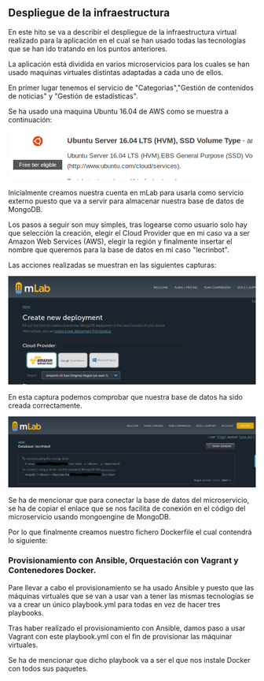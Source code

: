 ## Despliegue de la infraestructura

En este hito se va a describir el despliegue de la infraestructura virtual realizado para la aplicación en el cual se han usado todas las tecnologías que se han ido tratando en los puntos anteriores.

La aplicación está dividida en varios microservicios para los cuales se han usado maquinas virtuales distintas adaptadas a cada uno de ellos.

En primer lugar tenemos el servicio de "Categorias","Gestión de contenidos de noticias" y "Gestión de estadísticas".

Se ha usado una maquina Ubuntu 16.04 de AWS como se muestra a continuación:

![Imagen ubuntu](https://github.com/STiago/Pictures/blob/master/hito5/1--ubuntu16-04.png)


Inicialmente creamos nuestra cuenta en mLab para usarla como servicio externo puesto que va a servir para almacenar nuestra base de datos de MongoDB.

Los pasos a seguir son muy simples, tras logearse como usuario solo hay que selección la creación, elegir el Cloud Provider que en mi caso va a ser Amazon Web Services (AWS), elegir la región y finalmente insertar el nombre que queremos para la base de datos en mi caso "lecrinbot".

Las acciones realizadas se muestran en las siguientes capturas:

![Imagen mlab](https://github.com/STiago/Pictures/blob/master/hito5/2-mlab.png)


En esta captura podemos comprobar que nuestra base de datos ha sido creada correctamente.

![Imagen mlab](https://github.com/STiago/Pictures/blob/master/hito5/3-mlablecrinbot.png)

Se ha de mencionar que para conectar la base de datos del microservicio, se ha de copiar el enlace que se nos facilita de conexión en el código del microservicio usando mongoengine de MongoDB.

Por lo que finalmente creamos nuestro fichero Dockerfile el cual contendrá lo siguiente:


### Provisionamiento con Ansible, Orquestación con Vagrant y Contenedores Docker.

Pare llevar a cabo el provisionamiento se ha usado Ansible y puesto que las máquinas virtuales que se van a usar van a tener las mismas tecnologías se va a crear un único playbook.yml para todas en vez de hacer tres playbooks.

Tras haber realizado el provisionamiento con Ansible, damos paso a usar Vagrant con este playbook.yml con el fin de provisionar las máquinar virtuales.

Se ha de mencionar que dicho playbook va a ser el que nos instale Docker con todos sus paquetes.




